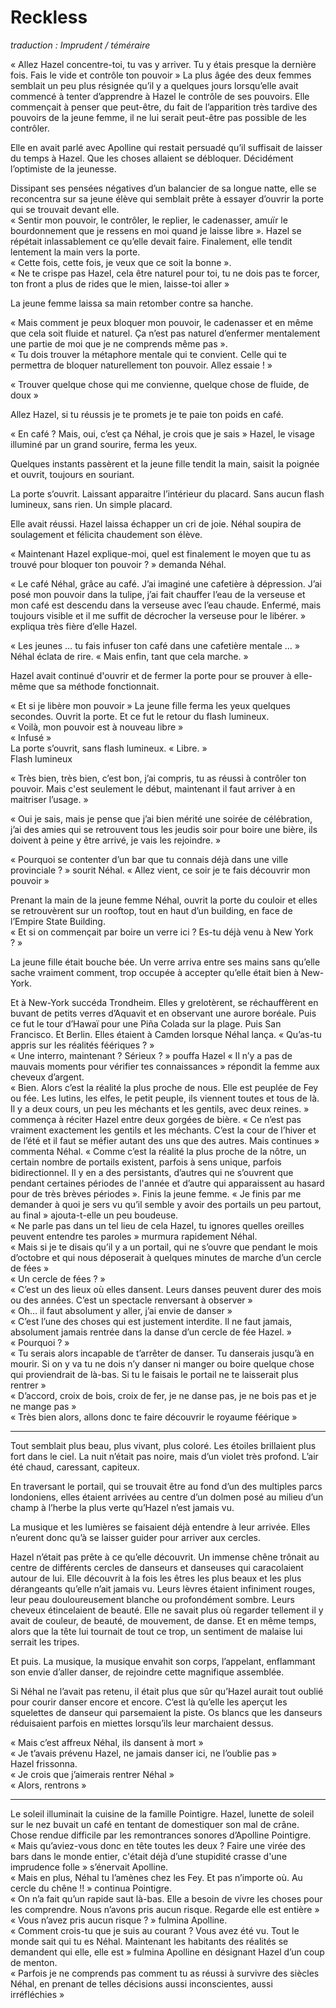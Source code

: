 # Reckless

*traduction : Imprudent / téméraire*

« Allez Hazel concentre-toi, tu vas y arriver. Tu y étais presque la dernière fois. Fais le vide et contrôle ton pouvoir » La plus âgée des deux femmes semblait un peu plus résignée qu’il y a quelques jours lorsqu’elle avait commencé à tenter d’apprendre à Hazel le contrôle de ses pouvoirs. Elle commençait à penser que peut-être, du fait de l’apparition très tardive des pouvoirs de la jeune femme, il ne lui serait peut-être pas possible de les contrôler. 

Elle en avait parlé avec Apolline qui restait persuadé qu’il suffisait de laisser du temps à Hazel. Que les choses allaient se débloquer. Décidément l’optimiste de la jeunesse. 

Dissipant ses pensées négatives d’un balancier de sa longue natte, elle se reconcentra sur sa jeune élève qui semblait prête à essayer d’ouvrir la porte qui se trouvait devant elle.   
« Sentir mon pouvoir, le contrôler, le replier, le cadenasser, amuïr le bourdonnement que je ressens en moi quand je laisse libre ». Hazel se répétait inlassablement ce qu’elle devait faire. Finalement, elle tendit lentement la main vers la porte.   
« Cette fois, cette fois, je veux que ce soit la bonne ».   
« Ne te crispe pas Hazel, cela être naturel pour toi, tu ne dois pas te forcer, ton front a plus de rides que le mien, laisse-toi aller »   

La jeune femme laissa sa main retomber contre sa hanche.   

« Mais comment je peux bloquer mon pouvoir, le cadenasser et en même que cela soit fluide et naturel. Ça n’est pas naturel d’enfermer mentalement une partie de moi que je ne comprends même pas ».   
« Tu dois trouver la métaphore mentale qui te convient. Celle qui te permettra de bloquer naturellement ton pouvoir. Allez essaie ! » 

« Trouver quelque chose qui me convienne, quelque chose de fluide, de doux »   

Allez Hazel, si tu réussis je te promets je te paie ton poids en café.  

« En café ? Mais, oui, c’est ça Néhal, je crois que je sais » Hazel, le visage illuminé par un grand sourire, ferma les yeux. 

Quelques instants passèrent et la jeune fille tendit la main, saisit la poignée et ouvrit, toujours en souriant. 

La porte s’ouvrit. Laissant apparaitre l’intérieur du placard. Sans aucun flash lumineux, sans rien. Un simple placard. 

Elle avait réussi. Hazel laissa échapper un cri de joie. Néhal soupira de soulagement et félicita chaudement son élève.   

« Maintenant Hazel explique-moi, quel est finalement le moyen que tu as trouvé pour bloquer ton pouvoir ? » demanda Néhal.  

« Le café Néhal, grâce au café. J’ai imaginé une cafetière à dépression. J’ai posé mon pouvoir dans la tulipe, j’ai fait chauffer l’eau de la verseuse et mon café est descendu dans la verseuse avec l’eau chaude. Enfermé, mais toujours visible et il me suffit de décrocher la verseuse pour le libérer. »  expliqua très fière d’elle Hazel. 

« Les jeunes … tu fais infuser ton café dans une cafetière mentale … » Néhal éclata de rire. « Mais enfin, tant que cela marche. » 

Hazel avait continué d'ouvrir et de fermer la porte pour se prouver à elle-même que sa méthode fonctionnait. 

« Et si je libère mon pouvoir » La jeune fille ferma les yeux quelques secondes. Ouvrit la porte. Et ce fut le retour du flash lumineux.   
« Voilà, mon pouvoir est à nouveau libre »   
« Infusé »  
La porte s’ouvrit, sans flash lumineux. 
« Libre. »   
Flash lumineux  

« Très bien, très bien, c’est bon, j’ai compris, tu as réussi à contrôler ton pouvoir. Mais c'est seulement le début, maintenant il faut arriver à en maitriser l’usage. »

« Oui je sais, mais je pense que j’ai bien mérité une soirée de célébration, j’ai des amies qui se retrouvent tous les jeudis soir pour boire une bière, ils doivent à peine y être arrivé, je vais les rejoindre. » 

« Pourquoi se contenter d’un bar que tu connais déjà dans une ville provinciale ? » sourit Néhal. 
« Allez vient, ce soir je te fais découvrir mon pouvoir »   

Prenant la main de la jeune femme Néhal, ouvrit la porte du couloir et elles se retrouvèrent sur un rooftop, tout en haut d’un building, en face de l’Empire State Building.  
« Et si on commençait par boire un verre ici ? Es-tu déjà venu à New York ? » 

La jeune fille était bouche bée. Un verre arriva entre ses mains sans qu’elle sache vraiment comment, trop occupée à accepter qu’elle était bien à New-York. 

Et à New-York succéda Trondheim. Elles y grelotèrent, se réchauffèrent en buvant de petits verres d’Aquavit et en observant une aurore boréale. Puis ce fut le tour d’Hawaï pour une Piña Colada sur la plage. Puis San Francisco. Et Berlin. Elles étaient à Camden lorsque Néhal lança. 
« Qu’as-tu appris sur les réalités féériques ? »  
« Une interro, maintenant ? Sérieux ? » pouffa Hazel 
« Il n’y a pas de mauvais moments pour vérifier tes connaissances » répondit la femme aux cheveux d’argent.  
« Bien. Alors c’est la réalité la plus proche de nous. Elle est peuplée de Fey ou fée. Les lutins, les elfes, le petit peuple, ils viennent toutes et tous de là. Il y a deux cours, un peu les méchants et les gentils, avec deux reines. »   commença à réciter Hazel entre deux gorgées de bière. 
« Ce n’est pas vraiment exactement les gentils et les méchants. C’est la cour de l’hiver et de l’été et il faut se méfier autant des uns que des autres. Mais continues » commenta Néhal. 
« Comme c’est la réalité la plus proche de la nôtre, un certain nombre de portails existent, parfois à sens unique, parfois bidirectionnel. Il y en a des persistants, d’autres qui ne s’ouvrent que pendant certaines périodes de l'année et d’autre qui apparaissent au hasard pour de très brèves périodes ». Finis la jeune femme. 
« Je finis par me demander à quoi je sers vu qu’il semble y avoir des portails un peu partout, au final » ajouta-t-elle un peu boudeuse.   
« Ne parle pas dans un tel lieu de cela Hazel, tu ignores quelles oreilles peuvent entendre tes paroles » murmura rapidement Néhal.   
« Mais si je te disais qu’il y a un portail, qui ne s’ouvre que pendant le mois d’octobre et qui nous déposerait à quelques minutes de marche d’un cercle de fées »   
« Un cercle de fées ? »  
« C’est un des lieux où elles dansent. Leurs danses peuvent durer des mois ou des années. C’est un spectacle renversant à observer »     
« Oh… il faut absolument y aller, j’ai envie de danser »     
« C’est l’une des choses qui est justement interdite. Il ne faut jamais, absolument jamais rentrée dans la danse d’un cercle de fée Hazel. »    
« Pourquoi ? »    
« Tu serais alors incapable de t’arrêter de danser. Tu danserais jusqu’à en mourir. Si on y va tu ne dois n’y danser ni manger ou boire quelque chose qui proviendrait de là-bas. Si tu le faisais le portail ne te laisserait plus rentrer »    
« D’accord, croix de bois, croix de fer, je ne danse pas, je ne bois pas et je ne mange pas »   
« Très bien alors, allons donc te faire découvrir le royaume féérique »   

---- - 

Tout semblait plus beau, plus vivant, plus coloré. Les étoiles brillaient plus fort dans le ciel. La nuit n’était pas noire, mais d’un violet très profond. L’air été chaud, caressant, capiteux.  

En traversant le portail, qui se trouvait être au fond d’un des multiples parcs londoniens, elles étaient arrivées au centre d’un dolmen posé au milieu d’un champ à l’herbe la plus verte qu’Hazel n’est jamais vu.   

La musique et les lumières se faisaient déjà entendre à leur arrivée. Elles n’eurent donc qu’à se laisser guider pour arriver aux cercles.   

Hazel n’était pas prête à ce qu’elle découvrit. Un immense chêne trônait au centre de différents cercles de danseurs et danseuses qui caracolaient autour de lui. Elle découvrit à la fois les êtres les plus beaux et les plus dérangeants qu’elle n’ait jamais vu. Leurs lèvres étaient infiniment rouges, leur peau douloureusement blanche ou profondément sombre. Leurs cheveux étincelaient de beauté. Elle ne savait plus où regarder tellement il y avait de couleur, de beauté, de mouvement, de danse. Et en même temps, alors que la tête lui tournait de tout ce trop, un sentiment de malaise lui serrait les tripes. 
  
Et puis. La musique, la musique envahit son corps, l’appelant, enflammant son envie d’aller danser, de rejoindre cette magnifique assemblée. 

Si Néhal ne l’avait pas retenu, il était plus que sûr qu’Hazel aurait tout oublié pour courir danser encore et encore. C’est là qu’elle les aperçut les squelettes de danseur qui parsemaient la piste. Os blancs que les danseurs réduisaient parfois en miettes lorsqu’ils leur marchaient dessus.   

« Mais c’est affreux Néhal, ils dansent à mort »    
« Je t’avais prévenu Hazel, ne jamais danser ici, ne l’oublie pas »     
Hazel frissonna.   
« Je crois que j’aimerais rentrer Néhal »    
« Alors, rentrons »   

---- -------------

Le soleil illuminait la cuisine de la famille Pointigre. Hazel, lunette de soleil sur le nez buvait un café en tentant de domestiquer son mal de crâne. Chose rendue difficile par les remontrances sonores d’Apolline Pointigre.   
« Mais qu’aviez-vous donc en tête toutes les deux ? Faire une virée des bars dans le monde entier, c'était déjà d’une stupidité crasse d'une imprudence folle » s’énervait Apolline.   
« Mais en plus, Néhal tu l’amènes chez les Fey. Et pas n’importe où. Au cercle du chêne !! » continua Pointigre.   
« On n’a fait qu’un rapide saut là-bas. Elle a besoin de vivre les choses pour les comprendre. Nous n’avons pris aucun risque. Regarde elle est entière »    
« Vous n’avez pris aucun risque ? » fulmina Apolline.   
« Comment crois-tu que je suis au courant ? Vous avez été vu. Tout le monde sait qui tu es Néhal. Maintenant les habitants des réalités se demandent qui elle, elle est » fulmina Apolline en désignant Hazel d’un coup de menton.   
« Parfois je ne comprends pas comment tu as réussi à survivre des siècles Néhal, en prenant de telles décisions aussi inconscientes, aussi irréfléchies »    
